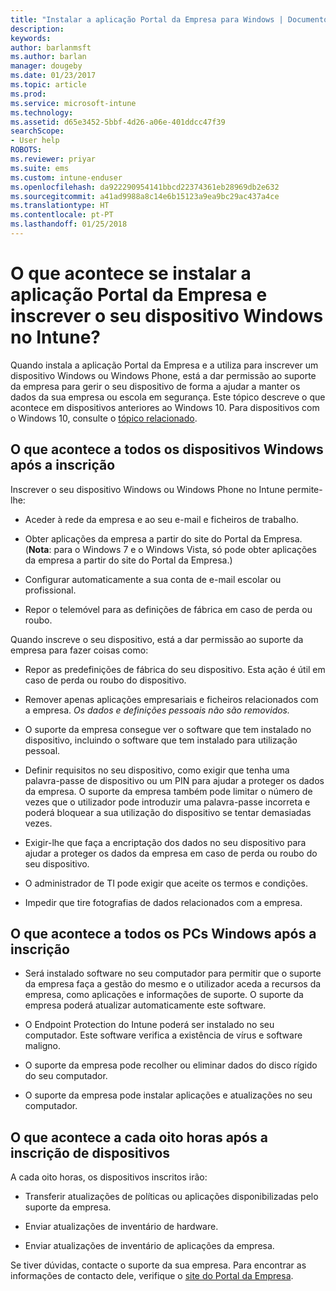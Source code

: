 ```yaml
---
title: "Instalar a aplicação Portal da Empresa para Windows | Documentos da Microsoft"
description: 
keywords: 
author: barlanmsft
ms.author: barlan
manager: dougeby
ms.date: 01/23/2017
ms.topic: article
ms.prod: 
ms.service: microsoft-intune
ms.technology: 
ms.assetid: d65e3452-5bbf-4d26-a06e-401ddcc47f39
searchScope:
- User help
ROBOTS: 
ms.reviewer: priyar
ms.suite: ems
ms.custom: intune-enduser
ms.openlocfilehash: da922290954141bbcd22374361eb28969db2e632
ms.sourcegitcommit: a41ad9988a8c14e6b15123a9ea9bc29ac437a4ce
ms.translationtype: HT
ms.contentlocale: pt-PT
ms.lasthandoff: 01/25/2018
---
```

# <a name="what-happens-if-you-install-the-company-portal-app-and-enroll-your-windows-device-in-intune"></a>O que acontece se instalar a aplicação Portal da Empresa e inscrever o seu dispositivo Windows no Intune?

Quando instala a aplicação Portal da Empresa e a utiliza para inscrever um dispositivo Windows ou Windows Phone, está a dar permissão ao suporte da empresa para gerir o seu dispositivo de forma a ajudar a manter os dados da sua empresa ou escola em segurança. Este tópico descreve o que acontece em dispositivos anteriores ao Windows 10. Para dispositivos com o Windows 10, consulte o [tópico relacionado](what-happens-if-you-install-the-company-portal-app-and-enroll-your-device-in-intune-windows10.md).

## <a name="what-happens-to-all-windows-devices-after-enrollment"></a>O que acontece a todos os dispositivos Windows após a inscrição
Inscrever o seu dispositivo Windows ou Windows Phone no Intune permite-lhe:

-   Aceder à rede da empresa e ao seu e-mail e ficheiros de trabalho.

-   Obter aplicações da empresa a partir do site do Portal da Empresa. (__Nota__: para o Windows 7 e o Windows Vista, só pode obter aplicações da empresa a partir do site do Portal da Empresa.)

-   Configurar automaticamente a sua conta de e-mail escolar ou profissional.

-   Repor o telemóvel para as definições de fábrica em caso de perda ou roubo.

Quando inscreve o seu dispositivo, está a dar permissão ao suporte da empresa para fazer coisas como:

-   Repor as predefinições de fábrica do seu dispositivo. Esta ação é útil em caso de perda ou roubo do dispositivo.

-   Remover apenas aplicações empresariais e ficheiros relacionados com a empresa. *Os dados e definições pessoais não são removidos.*

-   O suporte da empresa consegue ver o software que tem instalado no dispositivo, incluindo o software que tem instalado para utilização pessoal.

-   Definir requisitos no seu dispositivo, como exigir que tenha uma palavra-passe de dispositivo ou um PIN para ajudar a proteger os dados da empresa. O suporte da empresa também pode limitar o número de vezes que o utilizador pode introduzir uma palavra-passe incorreta e poderá bloquear a sua utilização do dispositivo se tentar demasiadas vezes.

-   Exigir-lhe que faça a encriptação dos dados no seu dispositivo para ajudar a proteger os dados da empresa em caso de perda ou roubo do seu dispositivo.

-   O administrador de TI pode exigir que aceite os termos e condições.

-   Impedir que tire fotografias de dados relacionados com a empresa.

## <a name="what-happens-to-all-windows-pcs-after-enrollment"></a>O que acontece a todos os PCs Windows após a inscrição

-  Será instalado software no seu computador para permitir que o suporte da empresa faça a gestão do mesmo e o utilizador aceda a recursos da empresa, como aplicações e informações de suporte. O suporte da empresa poderá atualizar automaticamente este software.

-  O Endpoint Protection do Intune poderá ser instalado no seu computador. Este software verifica a existência de vírus e software maligno.

-  O suporte da empresa pode recolher ou eliminar dados do disco rígido do seu computador.

-  O suporte da empresa pode instalar aplicações e atualizações no seu computador.

## <a name="what-happens-every-eight-hours-after-device-enrollment"></a>O que acontece a cada oito horas após a inscrição de dispositivos

A cada oito horas, os dispositivos inscritos irão:

-   Transferir atualizações de políticas ou aplicações disponibilizadas pelo suporte da empresa.

-   Enviar atualizações de inventário de hardware.

-   Enviar atualizações de inventário de aplicações da empresa.

Se tiver dúvidas, contacte o suporte da sua empresa. Para encontrar as informações de contacto dele, verifique o [site do Portal da Empresa](https://portal.manage.microsoft.com#HelpDeskDialog).
